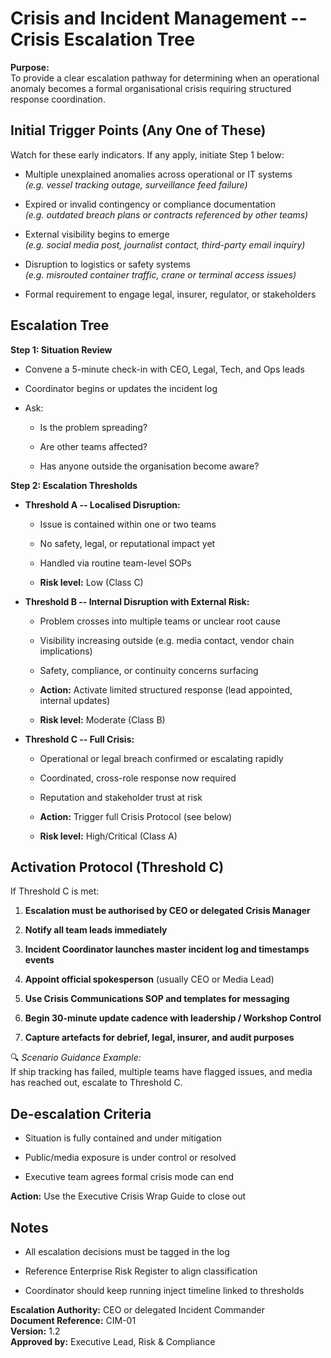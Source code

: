 # Crisis and Incident Management -- Crisis Escalation Tree

**Purpose:**\
To provide a clear escalation pathway for determining when an
operational anomaly becomes a formal organisational crisis requiring
structured response coordination.

## Initial Trigger Points (Any One of These)

Watch for these early indicators. If any apply, initiate Step 1 below:

- Multiple unexplained anomalies across operational or IT systems\
  *(e.g. vessel tracking outage, surveillance feed failure)*

- Expired or invalid contingency or compliance documentation\
  *(e.g. outdated breach plans or contracts referenced by other teams)*

- External visibility begins to emerge\
  *(e.g. social media post, journalist contact, third-party email
  inquiry)*

- Disruption to logistics or safety systems\
  *(e.g. misrouted container traffic, crane or terminal access issues)*

- Formal requirement to engage legal, insurer, regulator, or
  stakeholders

## Escalation Tree

**Step 1: Situation Review**

- Convene a 5-minute check-in with CEO, Legal, Tech, and Ops leads

- Coordinator begins or updates the incident log

- Ask:

  - Is the problem spreading?

  - Are other teams affected?

  - Has anyone outside the organisation become aware?

**Step 2: Escalation Thresholds**

- **Threshold A -- Localised Disruption:**

  - Issue is contained within one or two teams

  - No safety, legal, or reputational impact yet

  - Handled via routine team-level SOPs

  - **Risk level:** Low (Class C)

- **Threshold B -- Internal Disruption with External Risk:**

  - Problem crosses into multiple teams or unclear root cause

  - Visibility increasing outside (e.g. media contact, vendor chain
    implications)

  - Safety, compliance, or continuity concerns surfacing

  - **Action:** Activate limited structured response (lead appointed,
    internal updates)

  - **Risk level:** Moderate (Class B)

- **Threshold C -- Full Crisis:**

  - Operational or legal breach confirmed or escalating rapidly

  - Coordinated, cross-role response now required

  - Reputation and stakeholder trust at risk

  - **Action:** Trigger full Crisis Protocol (see below)

  - **Risk level:** High/Critical (Class A)

## Activation Protocol (Threshold C)

If Threshold C is met:

1.  **Escalation must be authorised by CEO or delegated Crisis Manager**

2.  **Notify all team leads immediately**

3.  **Incident Coordinator launches master incident log and timestamps
    events**

4.  **Appoint official spokesperson** (usually CEO or Media Lead)

5.  **Use Crisis Communications SOP and templates for messaging**

6.  **Begin 30-minute update cadence with leadership / Workshop
    Control**

7.  **Capture artefacts for debrief, legal, insurer, and audit
    purposes**

🔍 *Scenario Guidance Example:*\
If ship tracking has failed, multiple teams have flagged issues, and
media has reached out, escalate to Threshold C.

## De-escalation Criteria

- Situation is fully contained and under mitigation

- Public/media exposure is under control or resolved

- Executive team agrees formal crisis mode can end

**Action:** Use the Executive Crisis Wrap Guide to close out

## Notes

- All escalation decisions must be tagged in the log

- Reference Enterprise Risk Register to align classification

- Coordinator should keep running inject timeline linked to thresholds

**Escalation Authority:** CEO or delegated Incident Commander\
**Document Reference:** CIM-01\
**Version:** 1.2\
**Approved by:** Executive Lead, Risk & Compliance
